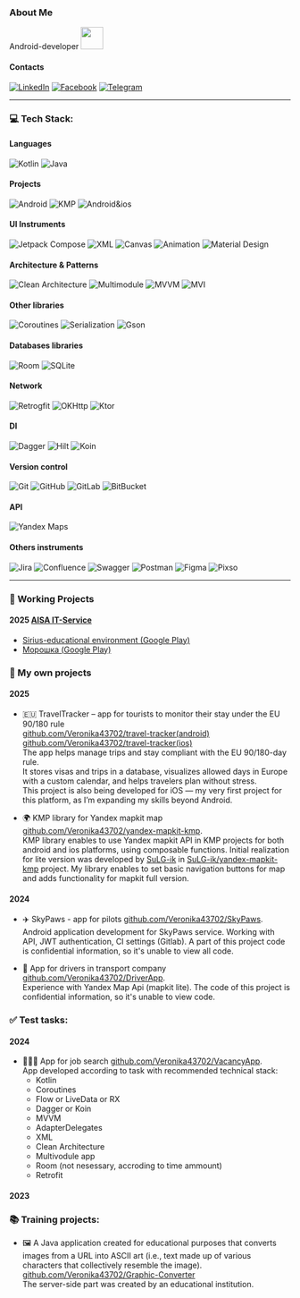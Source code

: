  ### About Me
Android-developer
<img src="https://i.giphy.com/media/v1.Y2lkPTc5MGI3NjExcHo2dXBzbThmMnd0cTR1Zm1uMm04amUxYWJxOGY2YTNldjVxY2tzdyZlcD12MV9pbnRlcm5hbF9naWZfYnlfaWQmY3Q9Zw/LHZyixOnHwDDy/giphy.gif" width="40">

#### Contacts
[![LinkedIn](https://img.shields.io/badge/-LinkedIn-blue?style=flat-square&logo=Linkedin&logoColor=white)](https://www.linkedin.com/in/veronika43702) 
[![Facebook](https://img.shields.io/badge/-Facebook-0866FF?style=flat-square&logo=Facebook&logoColor=white)](https://www.facebook.com/veronika43702)
[![Telegram](https://img.shields.io/badge/Telegram-blue?logo=telegram&logoColor=white)](https://t.me/nika43702) 

---
### 💻 Tech Stack:
#### Languages
![Kotlin](https://img.shields.io/badge/kotlin-7F52FF?style=for-the-badge&logo=kotlin&logoColor=white) 
![Java](https://img.shields.io/badge/java-E86D03?style=for-the-badge&logo=openjdk)

#### Projects
![Android](https://img.shields.io/badge/Android-3DDC84?style=for-the-badge&logo=Android&logoColor=white)
![KMP](https://img.shields.io/badge/KMP-7F52FF?style=for-the-badge&logo=kotlin&logoColor=white) 
![Android&ios](https://img.shields.io/badge/ios-android-3DDC84?style=plastic)

#### UI Instruments
![Jetpack Compose](https://img.shields.io/badge/Jetpack_Compose-black?style=for-the-badge&logo=jetpackcompose) 
![XML](https://img.shields.io/badge/XML-black?style=for-the-badge&logo=xml)
![Canvas](https://img.shields.io/badge/canvas-ffa382?style=for-the-badge)
![Animation](https://img.shields.io/badge/animation-ffa382?style=for-the-badge)
![Material Design](https://img.shields.io/badge/material_design-757575?style=for-the-badge&logo=materialdesign&logoColor=white)  

#### Architecture & Patterns
![Clean Architecture](https://img.shields.io/badge/Clean_Architecture-7cb543?style=for-the-badge) 
![Multimodule](https://img.shields.io/badge/Multi_Module_App-7cb543?style=for-the-badge)
![MVVM](https://img.shields.io/badge/MVVM-3258a8?style=for-the-badge)
![MVI](https://img.shields.io/badge/MVI-3258a8?style=for-the-badge)

#### Other libraries
![Coroutines](https://img.shields.io/badge/coroutines-7F52FF?style=for-the-badge&logo=kotlin&logoColor=white)
![Serialization](https://img.shields.io/badge/serialization-7F52FF?style=for-the-badge&logo=kotlin&logoColor=white)
![Gson](https://img.shields.io/badge/gson-f7940a?style=for-the-badge)

#### Databases libraries
![Room](https://img.shields.io/badge/room-005075?style=for-the-badge) 
![SQLite](https://img.shields.io/badge/SQLite-003B57?style=for-the-badge&logo=sqlite&logoColor=white)

#### Network
![Retrogfit](https://img.shields.io/badge/retrofit-48B983?style=for-the-badge)
![OKHttp](https://img.shields.io/badge/okhttp-38BBA4?style=for-the-badge)
![Ktor](https://img.shields.io/badge/ktor-7F52FF?style=for-the-badge&logo=kotlin&logoColor=white)

#### DI
![Dagger](https://img.shields.io/badge/dagger-009639?style=for-the-badge)
![Hilt](https://img.shields.io/badge/hilt-005721?style=for-the-badge) 
![Koin](https://img.shields.io/badge/koin-7F52FF?style=for-the-badge&logo=kotlin&logoColor=white)

#### Version control
![Git](https://img.shields.io/badge/Git-black?style=for-the-badge&logo=git)
![GitHub](https://img.shields.io/badge/GitHub-black?style=for-the-badge&logo=github)
![GitLab](https://img.shields.io/badge/GitLab-black?style=for-the-badge&logo=gitlab)
![BitBucket](https://img.shields.io/badge/-BitBucket-0747a6?style=for-the-badge&logo=BitBucket&logoColor=white) 

#### API
![Yandex Maps](https://img.shields.io/badge/Yandex_maps-f5da42?style=for-the-badge&logo=googlemaps&logoColor=red)

#### Others instruments
![Jira](https://img.shields.io/badge/-Jira-0747a6?style=for-the-badge&logo=jira&logoColor=white)
![Confluence](https://img.shields.io/badge/-Confluence-0747a6?style=for-the-badge&logo=Confluence&logoColor=white) 
![Swagger](https://img.shields.io/badge/-Swagger-%23Clojure?style=for-the-badge&logo=swagger&logoColor=white) 
![Postman](https://img.shields.io/badge/Postman-FF6C37?style=for-the-badge&logo=postman&logoColor=white)
![Figma](https://img.shields.io/badge/figma-F24E1E.svg?style=for-the-badge&logo=figma&logoColor=white) 
![Pixso](https://img.shields.io/badge/pixso-6428B4.svg?style=for-the-badge&logo=picsart&logoColor=EA4AAA) 


---
### 📂 Working Projects
#### 2025 [AISA IT-Service](https://www.linkedin.com/company/aisa-it-service/?trk=ppro_cprof)
- [Sirius-educational environment (Google Play)](https://play.google.com/store/apps/details?id=ru.aisa.android.ecps&hl=en)
- [Морошка (Google Play)](https://play.google.com/store/apps/details?id=ru.aisa.android.yanao&hl=en)


### 📂 My own projects
#### 2025
- 🇪🇺 TravelTracker – app for tourists to monitor their stay under the EU 90/180 rule  
[github.com/Veronika43702/travel-tracker(android)](https://github.com/Veronika43702/Travel-Tracker)  
[github.com/Veronika43702/travel-tracker(ios)](https://github.com/Veronika43702/Travel-Tracker-Ios)  
The app helps manage trips and stay compliant with the EU 90/180-day rule.  
It stores visas and trips in a database, visualizes allowed days in Europe with a custom calendar, and helps travelers plan without stress.  
This project is also being developed for iOS — my very first project for this platform, as I’m expanding my skills beyond Android.  


- 🌍 KMP library for Yandex mapkit map
[github.com/Veronika43702/yandex-mapkit-kmp](https://github.com/Veronika43702/yandex-mapkit-kmp).  
KMP library enables to use Yandex mapkit API in KMP projects for both android and ios platforms, using composable functions.
Initial realization for lite version was developed by [SuLG-ik](https://github.com/SuLG-ik) in [SuLG-ik/yandex-mapkit-kmp](https://github.com/SuLG-ik/yandex-mapkit-kmp) project.
My library enables to set basic navigation buttons for map and adds functionality for mapkit full version.

#### 2024
- ✈️ SkyPaws - app for pilots 
[github.com/Veronika43702/SkyPaws](https://github.com/Veronika43702/SkyPaws).  
Android application development for SkyPaws service. Working with API, JWT authentication, CI settings (Gitlab).
A part of this project code is confidential information, so it's unable to view all code.

- 🚚 App for drivers in transport company
[github.com/Veronika43702/DriverApp](https://github.com/Veronika43702/DriverApp).  
Experience with Yandex Map Api (mapkit lite).
The code of this project is confidential information, so it's unable to view code.

### ✅ Test tasks:
#### 2024
- 👨🏻‍💻 App for job search
[github.com/Veronika43702/VacancyApp](https://github.com/Veronika43702/VacancyApp).  
App developed according to task with recommended technical stack:
  * Kotlin 
  * Coroutines
  * Flow or LiveData or RX 
  * Dagger or Koin
  * MVVM
  * AdapterDelegates
  * XML
  * Clean Architecture
  * Multivodule app
  * Room (not nesessary, accroding to time ammount)
  * Retrofit

#### 2023
### 📚 Training projects:
- 🖼️ A Java application created for educational purposes that converts images from a URL into ASCII art (i.e., text made up of various characters that collectively resemble the image). 
[github.com/Veronika43702/Graphic-Converter](https://github.com/Veronika43702/Graphic-Converter)  
The server-side part was created by an educational institution.





